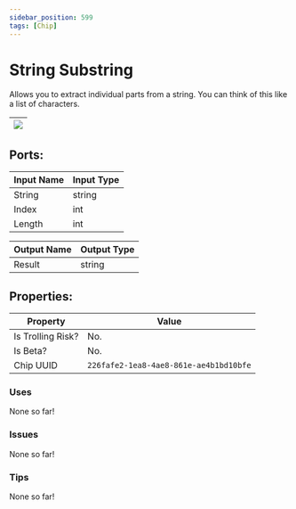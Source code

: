 ```yaml
---
sidebar_position: 599
tags: [Chip]
---
```


# String Substring


Allows you to extract individual parts from a string. You can think of this like a list of characters.

| ![](https://images-ext-2.discordapp.net/external/MPmIaQzlEPmgGWlgi-WxBBXt0Bjv_zWPkg1y1f_sy3s/https/www.recroomcircuits.com/image/circuit/absolute-value?width=206&height=108) |
|-----|

## Ports:

| Input Name | Input Type |
|-----------|-----------|
| String | string |
| Index | int |
| Length | int |

| Output Name | Output Type |
|-----------|-----------|
| Result | string |

## Properties:

| Property  | Value |
|-------------------|-----------|
| Is Trolling Risk? | No. |
| Is Beta? | No. |
| Chip UUID | `226fafe2-1ea8-4ae8-861e-ae4b1bd10bfe` |

### Uses
None so far!

### Issues
None so far!

### Tips
None so far!
